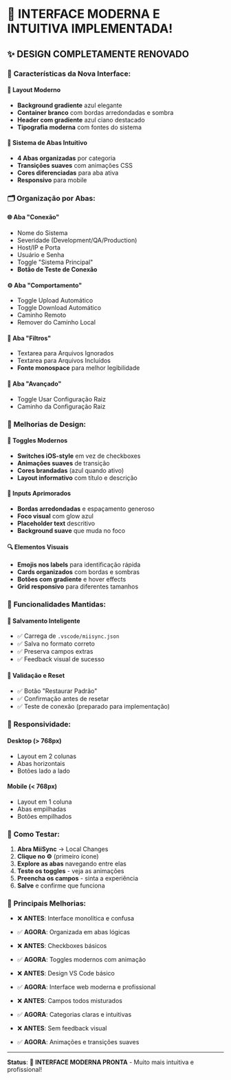 # 🎨 INTERFACE MODERNA E INTUITIVA IMPLEMENTADA!

## ✨ **DESIGN COMPLETAMENTE RENOVADO**

### 🌟 **Características da Nova Interface:**

#### 🎯 **Layout Moderno**
- **Background gradiente** azul elegante
- **Container branco** com bordas arredondadas e sombra
- **Header com gradiente** azul ciano destacado
- **Tipografia moderna** com fontes do sistema

#### 📱 **Sistema de Abas Intuitivo**
- **4 Abas organizadas** por categoria
- **Transições suaves** com animações CSS
- **Cores diferenciadas** para aba ativa
- **Responsivo** para mobile

### 🗂️ **Organização por Abas:**

#### **🌐 Aba "Conexão"**
- Nome do Sistema
- Severidade (Development/QA/Production)
- Host/IP e Porta
- Usuário e Senha
- Toggle "Sistema Principal"
- **Botão de Teste de Conexão**

#### **⚙️ Aba "Comportamento"**
- Toggle Upload Automático
- Toggle Download Automático  
- Caminho Remoto
- Remover do Caminho Local

#### **📁 Aba "Filtros"**
- Textarea para Arquivos Ignorados
- Textarea para Arquivos Incluídos
- **Fonte monospace** para melhor legibilidade

#### **🔧 Aba "Avançado"**
- Toggle Usar Configuração Raiz
- Caminho da Configuração Raiz

### 🎨 **Melhorias de Design:**

#### **🔘 Toggles Modernos**
- **Switches iOS-style** em vez de checkboxes
- **Animações suaves** de transição
- **Cores brandadas** (azul quando ativo)
- **Layout informativo** com título e descrição

#### **📝 Inputs Aprimorados**
- **Bordas arredondadas** e espaçamento generoso
- **Foco visual** com glow azul
- **Placeholder text** descritivo
- **Background suave** que muda no foco

#### **🔍 Elementos Visuais**
- **Emojis nos labels** para identificação rápida
- **Cards organizados** com bordas e sombras
- **Botões com gradiente** e hover effects
- **Grid responsivo** para diferentes tamanhos

### 🚀 **Funcionalidades Mantidas:**

#### **💾 Salvamento Inteligente**
- ✅ Carrega de `.vscode/miisync.json`
- ✅ Salva no formato correto
- ✅ Preserva campos extras
- ✅ Feedback visual de sucesso

#### **🔄 Validação e Reset**
- ✅ Botão "Restaurar Padrão"
- ✅ Confirmação antes de resetar
- ✅ Teste de conexão (preparado para implementação)

### 📱 **Responsividade:**

#### **Desktop** (> 768px)
- Layout em 2 colunas
- Abas horizontais
- Botões lado a lado

#### **Mobile** (< 768px)
- Layout em 1 coluna
- Abas empilhadas
- Botões empilhados

### 🎯 **Como Testar:**

1. **Abra MiiSync** → Local Changes
2. **Clique no ⚙️** (primeiro ícone)
3. **Explore as abas** navegando entre elas
4. **Teste os toggles** - veja as animações
5. **Preencha os campos** - sinta a experiência
6. **Salve** e confirme que funciona

### 🌟 **Principais Melhorias:**

- ❌ **ANTES**: Interface monolítica e confusa
- ✅ **AGORA**: Organizada em abas lógicas

- ❌ **ANTES**: Checkboxes básicos  
- ✅ **AGORA**: Toggles modernos com animação

- ❌ **ANTES**: Design VS Code básico
- ✅ **AGORA**: Interface web moderna e profissional

- ❌ **ANTES**: Campos todos misturados
- ✅ **AGORA**: Categorias claras e intuitivas

- ❌ **ANTES**: Sem feedback visual
- ✅ **AGORA**: Animações e transições suaves

---
**Status**: 🎉 **INTERFACE MODERNA PRONTA** - Muito mais intuitiva e profissional!
